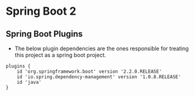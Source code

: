 # Spring Boot 2

## Spring Boot Plugins

-   The below plugin dependencies are the ones responsible for treating this project as a spring boot project. 

```youtrack
plugins {
	id 'org.springframework.boot' version '2.2.0.RELEASE'
	id 'io.spring.dependency-management' version '1.0.8.RELEASE'
	id 'java'
}
```